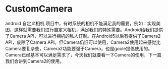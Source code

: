 # CustomCamera
android 自定义相机
项目中，有时系统的相机不能满足我的需要，例如：实现美图，这样就需要我们进行自定义相机，满足我们的特殊需要。Android给我们提供了Camera API，可以进行相机的私人订制。在Android5以后有提供了Camera2 API，废除了Camera API。但Camera仍旧可以使用，Camera2使用起来感觉比Camera要复杂些，Camera2功能要强于Camera，也是goole提倡使用的。Camera已经基本可以满足需求了，今天我们就要看一下Camera的使用，下一篇我们会讲到Camera2的使用。
